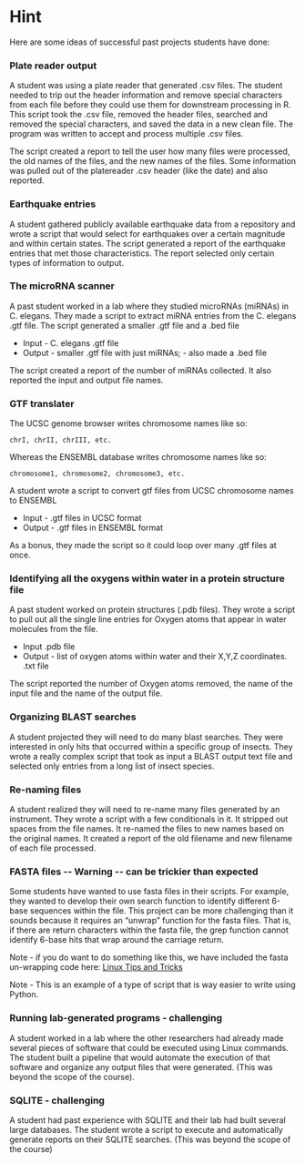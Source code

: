 # Hint 

Here are some ideas of successful past projects students have done:

### Plate reader output

A student was using a plate reader that generated .csv files. The student needed to trip out the header information and remove special characters from each file before they could use them for downstream processing in R. This script took the .csv file, removed the header files, searched and removed the special characters, and saved the data in a new clean file. The program was written to accept and process multiple .csv files.

The script created a report to tell the user how many files were processed, the old names of the files, and the new names of the files. Some information was pulled out of the platereader .csv header (like the date) and also reported.

### Earthquake entries

A student gathered publicly available earthquake data from a repository and wrote a script that would select for earthquakes over a certain magnitude and within certain states. The script generated a report of the earthquake entries that met those characteristics. The report selected only certain types of information to output.

### The microRNA scanner

A past student worked in a lab where they studied microRNAs (miRNAs) in C. elegans. They made a script to extract miRNA entries from the C. elegans .gtf file. The script generated a smaller .gtf file and a .bed file

- Input - C. elegans .gtf file
- Output - smaller .gtf file with just miRNAs; - also made a .bed file

The script created a report of the number of miRNAs collected. It also reported the input and output file names.

### GTF translater

The UCSC genome browser writes chromosome names like so:

`chrI, chrII, chrIII, etc.`

Whereas the ENSEMBL database writes chromosome names like so:

`chromosome1, chromosome2, chromosome3, etc.`

A student wrote a script to convert gtf files from UCSC chromosome names to ENSEMBL

- Input - .gtf files in UCSC format
- Output - .gtf files in ENSEMBL format

As a bonus, they made the script so it could loop over many .gtf files at once.

### Identifying all the oxygens within water in a protein structure file

A past student worked on protein structures (.pdb files). They wrote a script to pull out all the single line entries for Oxygen atoms that appear in water molecules from the file.

- Input .pdb file
- Output - list of oxygen atoms within water and their X,Y,Z coordinates. .txt file

The script reported the number of Oxygen atoms removed, the name of the input file and the name of the output file.

### Organizing BLAST searches

A student projected they will need to do many blast searches. They were interested in only hits that occurred within a specific group of insects. They wrote a really complex script that took as input a BLAST output text file and selected only entries from a long list of insect species.

### Re-naming files

A student realized they will need to re-name many files generated by an instrument. They wrote a script with a few conditionals in it. It stripped out spaces from the file names. It re-named the files to new names based on the original names. It created a report of the old filename and new filename of each file processed.

### FASTA files -- Warning -- can be trickier than expected

Some students have wanted to use fasta files in their scripts. For example, they wanted to develop their own search function to identify different 6-base sequences within the file. This project can be more challenging than it sounds because it requires an “unwrap” function for the fasta files. That is, if there are return characters within the fasta file, the grep function cannot identify 6-base hits that wrap around the carriage return.

Note - if you do want to do something like this, we have included the fasta un-wrapping code here: [Linux Tips and Tricks](Tips_and_Tricks.md)

Note - This is an example of a type of script that is way easier to write using Python.

### Running lab-generated programs - challenging

A student worked in a lab where the other researchers had already made several pieces of software that could be executed using Linux commands. The student built a pipeline that would automate the execution of that software and organize any output files that were generated. (This was beyond the scope of the course).

### SQLITE - challenging

A student had past experience with SQLITE and their lab had built several large databases. The student wrote a script to execute and automatically generate reports on their SQLITE searches. (This was beyond the scope of the course)
